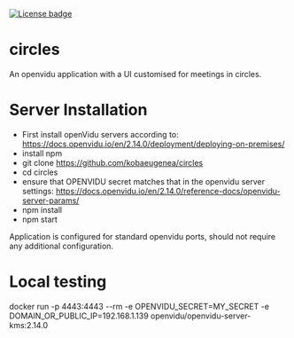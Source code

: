 [![License badge](https://img.shields.io/badge/license-Apache2-orange.svg)](http://www.apache.org/licenses/LICENSE-2.0)

circles 
=

An openvidu application with a UI customised for meetings in circles. 

Server Installation
==
* First install openVidu servers according to: https://docs.openvidu.io/en/2.14.0/deployment/deploying-on-premises/
* install npm
* git clone https://github.com/kobaeugenea/circles
* cd circles
* ensure that OPENVIDU secret matches that in the openvidu server settings: https://docs.openvidu.io/en/2.14.0/reference-docs/openvidu-server-params/
* npm install
* npm start

Application is configured for standard openvidu ports, should not require any additional configuration.


Local testing
==
docker run -p 4443:4443 --rm -e OPENVIDU_SECRET=MY_SECRET -e DOMAIN_OR_PUBLIC_IP=192.168.1.139 openvidu/openvidu-server-kms:2.14.0
